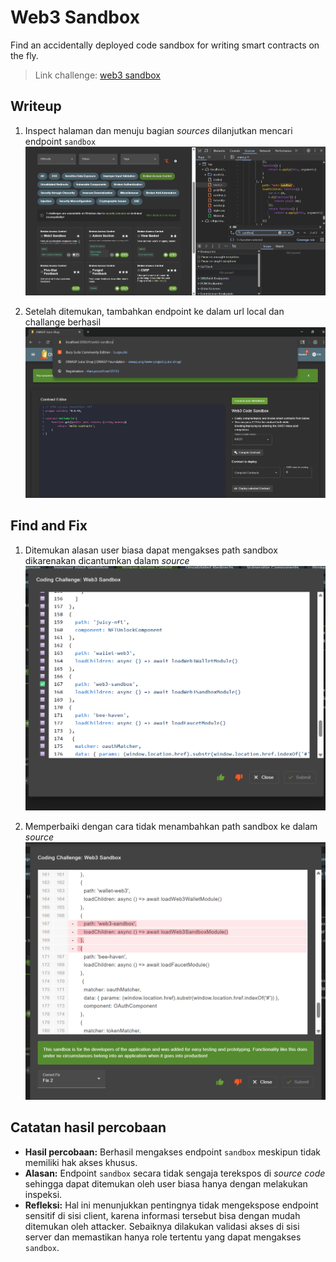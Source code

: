 # Web3 Sandbox
Find an accidentally deployed code sandbox for writing smart contracts on the fly.

>Link challenge: [web3 sandbox](http://localhost:3000/#/score-board?categories=Broken%20Access%20Control)

## Writeup

1. Inspect halaman dan menuju bagian *sources* dilanjutkan mencari endpoint `sandbox`
![alt](./gambar/w3-3.png)

2. Setelah ditemukan, tambahkan endpoint ke dalam url local dan challange berhasil
![alt](./gambar/w3-4.png)

## Find and Fix
1. Ditemukan alasan user biasa dapat mengakses path sandbox dikarenakan dicantumkan dalam *source*
![alt](./gambar/w3-2.png)

2. Memperbaiki dengan cara tidak menambahkan path sandbox ke dalam *source*
![alt](./gambar/w3-1.png)

## Catatan hasil percobaan
- **Hasil percobaan:** Berhasil mengakses endpoint `sandbox` meskipun tidak memiliki hak akses khusus.  
- **Alasan:** Endpoint `sandbox` secara tidak sengaja terekspos di *source code* sehingga dapat ditemukan oleh user biasa hanya dengan melakukan inspeksi.  
- **Refleksi:** Hal ini menunjukkan pentingnya tidak mengekspose endpoint sensitif di sisi client, karena informasi tersebut bisa dengan mudah ditemukan oleh attacker. Sebaiknya dilakukan validasi akses di sisi server dan memastikan hanya role tertentu yang dapat mengakses `sandbox`.